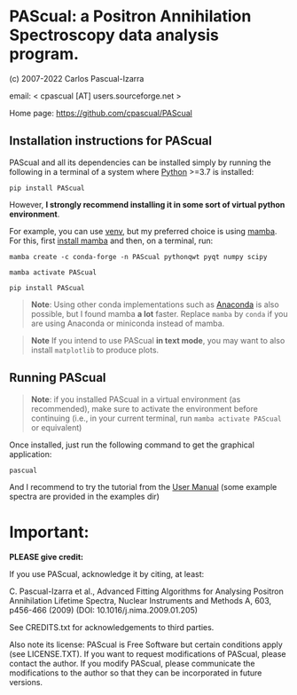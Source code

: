 # PAScual: a Positron Annihilation Spectroscopy data analysis program.

(c) 2007-2022 Carlos Pascual-Izarra

email: < cpascual [AT] users.sourceforge.net >

Home page: https://github.com/cpascual/PAScual


## Installation instructions for PAScual

PAScual and all its dependencies can be installed simply by running the following in a  terminal of a system where [Python](https://www.python.org/) >=3.7 is installed:

```
pip install PAScual
```

However, **I strongly recommend installing it in some sort of virtual python environment**.

For example, you can use [venv](https://docs.python.org/3/library/venv.html), but my 
preferred choice is using [mamba](https://mamba.readthedocs.io). For this, first 
[install mamba](https://mamba.readthedocs.io/en/latest/installation.html) and then, 
on a terminal, run: 

```
mamba create -c conda-forge -n PAScual pythonqwt pyqt numpy scipy

mamba activate PAScual

pip install PAScual
```

> **Note**: Using other conda implementations such as [Anaconda](https://www.anaconda.com) is also possible, but I found mamba **a lot** faster. Replace `mamba` by `conda` if you are using Anaconda or miniconda instead of mamba.

> **Note** If you intend to use PAScual **in text mode**, you may want to also install `matplotlib` to produce plots.


## Running PAScual


> **Note**: if you installed PAScual in a virtual environment (as recommended), make sure to activate the environment before continuing (i.e., in your current terminal, run `mamba activate PAScual` or equivalent)


Once installed, just run the following command to get the graphical application:

```
pascual
```

And I recommend to try the tutorial from the [User Manual](http://cpascual.github.io/PAScual/User%20Manual.html) (some example spectra
are provided in the examples dir)


# Important:

**PLEASE give credit:**

If you use PAScual, acknowledge it by citing, at least:

C. Pascual-Izarra et al.,
Advanced Fitting Algorithms for Analysing Positron Annihilation Lifetime Spectra,
Nuclear Instruments and Methods A, 603, p456-466 (2009)
(DOI: 10.1016/j.nima.2009.01.205)

See CREDITS.txt for acknowledgements to third parties.

Also note its license:  PAScual is Free Software but certain conditions apply
(see LICENSE.TXT).
If you want to request modifications of PAScual, please contact the author.
If you modify PAScual, please communicate the modifications to the author so
that they can be incorporated in future versions.


